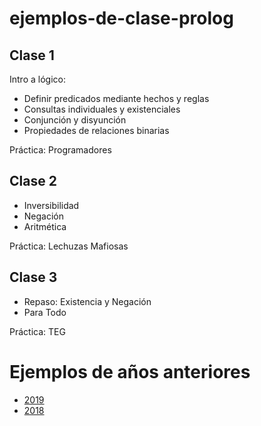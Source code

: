# ejemplos-de-clase-prolog

## Clase 1
Intro a lógico:
 - Definir predicados mediante hechos y reglas
 - Consultas individuales y existenciales
 - Conjunción y disyunción
 - Propiedades de relaciones binarias

Práctica: Programadores

## Clase 2

- Inversibilidad
- Negación
- Aritmética

Práctica: Lechuzas Mafiosas

## Clase 3

- Repaso: Existencia y Negación
- Para Todo

Práctica: TEG

# Ejemplos de años anteriores

- [2019](https://github.com/pdep-mit/ejemplos-de-clase-prolog/tree/2019)
- [2018](https://github.com/pdep-mit/ejemplos-de-clase-prolog/tree/ejemplos-2018)
